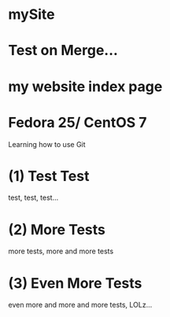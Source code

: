 # mySite
# Test on Merge...
# my website index page
# Fedora 25/ CentOS 7
Learning how to use Git
# (1) Test Test
   test, test, test...
# (2) More Tests
   more tests, more and more tests 
# (3) Even More Tests
   even more and more and more tests, LOLz...
